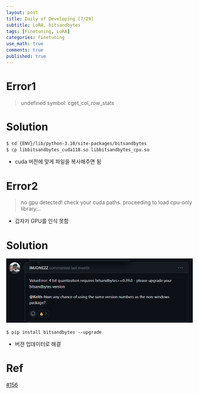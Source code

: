 ```yaml
---
layout: post
title: Daily of Developing [7/29]
subtitle: LoRA, bitsandbytes
tags: [Finetuning, LoRA]
categories: Finetuning
use_math: true
comments: true
published: true
---
```


# Error1

> undefined symbol: cget_col_row_stats


# Solution

```bash
$ cd {ENV}/lib/python-3.10/site-packages/bitsandbytes
$ cp libbitsandbytes_cuda118.so libbitsandbytes_cpu.so
```

- cuda 버전에 맞게 파일을 복사해주면 됨

# Error2

> no gpu detected! check your cuda paths. proceeding to load cpu-only library...

- 갑자기 GPU를 인식 못함

# Solution
![Alt text](image.png)

```
$ pip install bitsandbytes --upgrade
```

- 버젼 업데이터로 해결

# Ref

[#156](https://github.com/TimDettmers/bitsandbytes/issues/156)